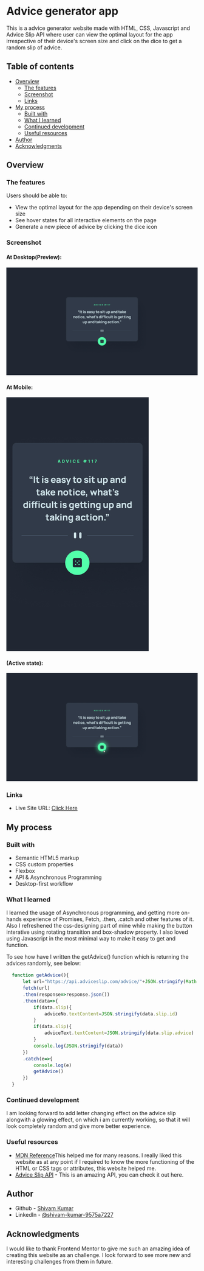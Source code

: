 # Advice generator app

This is a advice generator website made with HTML, CSS, Javascript and Advice Slip API where user can view the optimal layout for the app irrespective of their device's screen size and click on the dice to get a random slip of advice.
## Table of contents

- [Overview](#overview)
  - [The features](#the-features)
  - [Screenshot](#screenshot)
  - [Links](#links)
- [My process](#my-process)
  - [Built with](#built-with)
  - [What I learned](#what-i-learned)
  - [Continued development](#continued-development)
  - [Useful resources](#useful-resources)
- [Author](#author)
- [Acknowledgments](#acknowledgments)


## Overview

### The features

Users should be able to:

- View the optimal layout for the app depending on their device's screen size
- See hover states for all interactive elements on the page
- Generate a new piece of advice by clicking the dice icon

### Screenshot

#### At Desktop(Preview):
![](./design/desktop-design.jpg)
#### At Mobile:
![](./design/mobile-design.jpg)
#### (Active state):
![](./design/active-states.jpg)


### Links

- Live Site URL: [Click Here](https://your-live-site-url.com)

## My process

### Built with

- Semantic HTML5 markup
- CSS custom properties
- Flexbox
- API & Asynchronous Programming
- Desktop-first workflow


### What I learned

I learned the usage of Asynchronous programming, and getting more on-hands experience of Promises, Fetch, .then, .catch and other features of it. Also I refreshened the css-designing part of mine while making the button interative using rotating transition and box-shadow property. I also loved using Javascript in the most minimal way to make it easy to get and function.

To see how have I written the getAdvice() function which is returning the advices randomly, see below:

```js
  function getAdvice(){
      let url="https://api.adviceslip.com/advice/"+JSON.stringify(Math.floor(Math.random()*229 + 1))
      fetch(url)
      .then(response=>response.json())
      .then(data=>{
          if(data.slip){
              adviceNo.textContent=JSON.stringify(data.slip.id)
          }
          if(data.slip){
              adviceText.textContent=JSON.stringify(data.slip.advice)
          }
          console.log(JSON.stringify(data))
      })
      .catch(e=>{
          console.log(e)
          getAdvice()
      })
  }
```

### Continued development

I am looking forward to add letter changing effect on the advice slip alongwith a glowing effect, on which i am currently working, so that it will look completely random and give more better experience.


### Useful resources

- [MDN Reference](https://developer.mozilla.org/en-US/)This helped me for many reasons. I really liked this website as at any point if I required to know the more functioning of the HTML or CSS tags or attributes, this website helped me.
- [Advice Slip API](https://api.adviceslip.com/) - This is an amazing API, you can check it out here.

## Author

- Github - [Shivam Kumar](https://github.com/itsme-shivamkumar/)
- LinkedIn - [@shivam-kumar-9575a7227](https://www.linkedin.com/in/shivam-kumar-9575a7227/)

## Acknowledgments

I would like to thank Frontend Mentor to give me such an amazing idea of creating this website as an challenge. I look forward to see more new and interesting challenges from them in future.
